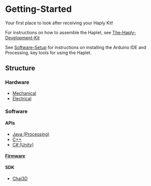 # Getting-Started

Your first place to look after receiving your Haply Kit!

For instructions on how to assemble the Haplet, see [The-Haply-Development-Kit](/The-Haply-Development-Kit)

See [Software-Setup](/Software-Setup) for instructions on installing the Arduino IDE and Processing,
key tools for using the Haplet.

## Structure
### Hardware
- [Mechanical](https://github.com/HaplyHaptics/Mechanical-Drawings)
- [Electrical](https://github.com/HaplyHaptics/Electrical-Schematics)

### Software
#### APIs
- [Java (Processing)](https://github.com/HaplyHaptics/Haply_API-Java)
- [C++](https://github.com/HaplyHaptics/Haply-API-cpp)
- [C# (Unity)](https://github.com/HaplyHaptics/UnityHAPI)

#### [Firmware](https://github.com/HaplyHaptics/Haply-Arduino-Firmware-Versions)

#### SDK
- [Chai3D](https://github.com/HaplyHaptics/chai3d)
 

